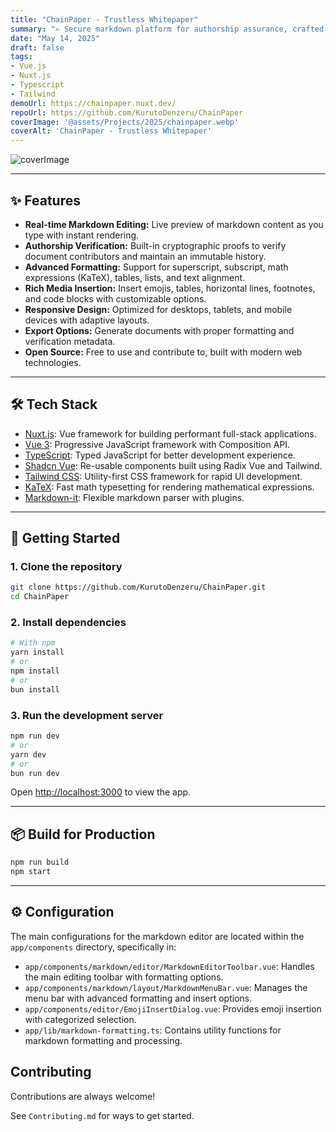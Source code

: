 ```yaml
---
title: "ChainPaper - Trustless Whitepaper"
summary: "✍️ Secure markdown platform for authorship assurance, crafted with Nuxt, Tailwind, and Shadcn for instant preview and modern usability."
date: "May 14, 2025"
draft: false
tags:
- Vue.js
- Nuxt.js
- Typescript
- Tailwind
demoUrl: https://chainpaper.nuxt.dev/
repoUrl: https://github.com/KurutoDenzeru/ChainPaper
coverImage: '@assets/Projects/2025/chainpaper.webp'
coverAlt: 'ChainPaper - Trustless Whitepaper'
---
```


![coverImage](@assets/Projects/2025/chainpaper.webp)

---

## ✨ Features

- **Real-time Markdown Editing:** Live preview of markdown content as you type with instant rendering.
- **Authorship Verification:** Built-in cryptographic proofs to verify document contributors and maintain an immutable history.
- **Advanced Formatting:** Support for superscript, subscript, math expressions (KaTeX), tables, lists, and text alignment.
- **Rich Media Insertion:** Insert emojis, tables, horizontal lines, footnotes, and code blocks with customizable options.
- **Responsive Design:** Optimized for desktops, tablets, and mobile devices with adaptive layouts.
- **Export Options:** Generate documents with proper formatting and verification metadata.
- **Open Source:** Free to use and contribute to, built with modern web technologies.

---

## 🛠️ Tech Stack

- [Nuxt.js](https://nuxt.com/): Vue framework for building performant full-stack applications.
- [Vue 3](https://vuejs.org/): Progressive JavaScript framework with Composition API.
- [TypeScript](https://www.typescriptlang.org/): Typed JavaScript for better development experience.
- [Shadcn Vue](https://www.shadcn-vue.com/): Re-usable components built using Radix Vue and Tailwind.
- [Tailwind CSS](https://tailwindcss.com/): Utility-first CSS framework for rapid UI development.
- [KaTeX](https://katex.org/): Fast math typesetting for rendering mathematical expressions.
- [Markdown-it](https://github.com/markdown-it/markdown-it): Flexible markdown parser with plugins.

---

## 🚀 Getting Started

### 1. Clone the repository

```bash
git clone https://github.com/KurutoDenzeru/ChainPaper.git
cd ChainPaper
```

### 2. Install dependencies

```bash
# With npm
yarn install
# or
npm install
# or
bun install
```

### 3. Run the development server

```bash
npm run dev
# or
yarn dev
# or
bun run dev
```

Open [http://localhost:3000](http://localhost:3000) to view the app.

---

## 📦 Build for Production

```bash
npm run build
npm start
```

---

## ⚙️ Configuration

The main configurations for the markdown editor are located within the `app/components` directory, specifically in:

- `app/components/markdown/editor/MarkdownEditorToolbar.vue`: Handles the main editing toolbar with formatting options.
- `app/components/markdown/layout/MarkdownMenuBar.vue`: Manages the menu bar with advanced formatting and insert options.
- `app/components/editor/EmojiInsertDialog.vue`: Provides emoji insertion with categorized selection.
- `app/lib/markdown-formatting.ts`: Contains utility functions for markdown formatting and processing.

## Contributing

Contributions are always welcome!

See `Contributing.md` for ways to get started.

<!-- Please adhere to this project's `Code of Conduct`. -->
